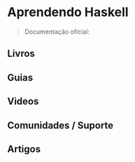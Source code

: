 # Aprendendo Haskell

> Documentação oficial:

## Livros

## Guias

## Videos

## Comunidades / Suporte

## Artigos
